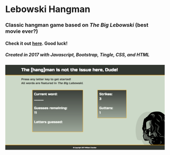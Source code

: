 # Lebowski Hangman

### Classic hangman game based on *The Big Lebowski* (best movie ever?)

#### Check it out [here](https://wllm-chndlr.github.io/Lebowski-Hangman/). Good luck!

##### Created in 2017 with Javascript, Bootstrap, Tingle, CSS, and HTML

![app screenshot](assets/images/hangman.png)